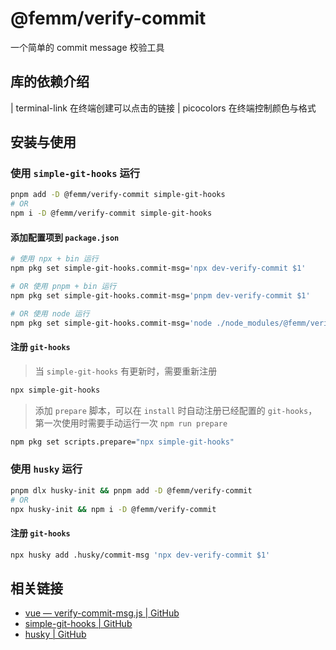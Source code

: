 # @femm/verify-commit

一个简单的 commit message 校验工具

## 库的依赖介绍
| terminal-link 
在终端创建可以点击的链接
| picocolors
在终端控制颜色与格式

## 安装与使用

### 使用 `simple-git-hooks` 运行

```sh
pnpm add -D @femm/verify-commit simple-git-hooks
# OR
npm i -D @femm/verify-commit simple-git-hooks
```

#### 添加配置项到 `package.json`

```sh
# 使用 npx + bin 运行
npm pkg set simple-git-hooks.commit-msg='npx dev-verify-commit $1'

# OR 使用 pnpm + bin 运行
npm pkg set simple-git-hooks.commit-msg='pnpm dev-verify-commit $1'

# OR 使用 node 运行
npm pkg set simple-git-hooks.commit-msg='node ./node_modules/@femm/verify-commit/index.js $1'
```

#### 注册 `git-hooks`

> 当 `simple-git-hooks` 有更新时，需要重新注册

```sh
npx simple-git-hooks
```

> 添加 `prepare` 脚本，可以在 `install` 时自动注册已经配置的 `git-hooks`，第一次使用时需要手动运行一次 `npm run prepare`

```sh
npm pkg set scripts.prepare="npx simple-git-hooks"
```

### 使用 `husky` 运行

```sh
pnpm dlx husky-init && pnpm add -D @femm/verify-commit
# OR
npx husky-init && npm i -D @femm/verify-commit
```

#### 注册 `git-hooks`

```sh
npx husky add .husky/commit-msg 'npx dev-verify-commit $1'
```

## 相关链接

- [vue — verify-commit-msg.js | GitHub](https://github.com/vuejs/vue/blob/main/scripts/verify-commit-msg.js)
- [simple-git-hooks | GitHub](https://github.com/toplenboren/simple-git-hooks)
- [husky | GitHub](https://github.com/typicode/husky)
